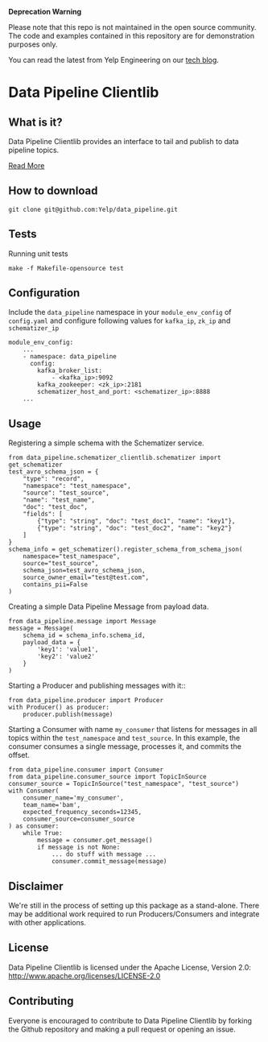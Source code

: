**Deprecation Warning**

Please note that this repo is not maintained in the open source community. The code and examples
contained in this repository are for demonstration purposes only.

You can read the latest from Yelp Engineering on our [tech blog](https://engineeringblog.yelp.com/).

# Data Pipeline Clientlib



What is it?
-----------
Data Pipeline Clientlib provides an interface to tail and publish to data pipeline topics.

[Read More](https://engineeringblog.yelp.com/2016/07/billions-of-messages-a-day-yelps-real-time-data-pipeline.html)


How to download
---------------
```
git clone git@github.com:Yelp/data_pipeline.git
```


Tests
-----
Running unit tests
```
make -f Makefile-opensource test
```


Configuration
-------------
Include the `data_pipeline` namespace in your `module_env_config` of `config.yaml`
and configure following values for `kafka_ip`, `zk_ip` and `schematizer_ip`

```
module_env_config:
	...
    - namespace: data_pipeline
      config:
        kafka_broker_list:
            - <kafka_ip>:9092
        kafka_zookeeper: <zk_ip>:2181
        schematizer_host_and_port: <schematizer_ip>:8888
    ...
```


Usage
-----
Registering a simple schema with the Schematizer service.
```
from data_pipeline.schematizer_clientlib.schematizer import get_schematizer
test_avro_schema_json = {
    "type": "record",
    "namespace": "test_namespace",
    "source": "test_source",
    "name": "test_name",
    "doc": "test_doc",
    "fields": [
        {"type": "string", "doc": "test_doc1", "name": "key1"},
        {"type": "string", "doc": "test_doc2", "name": "key2"}
    ]
}
schema_info = get_schematizer().register_schema_from_schema_json(
    namespace="test_namespace",
    source="test_source",
    schema_json=test_avro_schema_json,
    source_owner_email="test@test.com",
    contains_pii=False
)
```

Creating a simple Data Pipeline Message from payload data.
```
from data_pipeline.message import Message
message = Message(
    schema_id = schema_info.schema_id,
    payload_data = {
        'key1': 'value1',
        'key2': 'value2'
    }
)
```

Starting a Producer and publishing messages with it::
```
from data_pipeline.producer import Producer
with Producer() as producer:
    producer.publish(message)
```

Starting a Consumer with name `my_consumer` that listens for
messages in all topics within the `test_namespace` and `test_source`.
In this example, the consumer consumes a single message, processes it, and
commits the offset.
```
from data_pipeline.consumer import Consumer
from data_pipeline.consumer_source import TopicInSource
consumer_source = TopicInSource("test_namespace", "test_source")
with Consumer(
    consumer_name='my_consumer',
    team_name='bam',
    expected_frequency_seconds=12345,
    consumer_source=consumer_source
) as consumer:
    while True:
        message = consumer.get_message()
        if message is not None:
            ... do stuff with message ...
            consumer.commit_message(message)
```


Disclaimer
-------
We're still in the process of setting up this package as a stand-alone. There may be additional work required to run Producers/Consumers and integrate with other applications.


License
-------
Data Pipeline Clientlib is licensed under the Apache License, Version 2.0: http://www.apache.org/licenses/LICENSE-2.0


Contributing
------------
Everyone is encouraged to contribute to Data Pipeline Clientlib by forking the Github repository and making a pull request or opening an issue.
